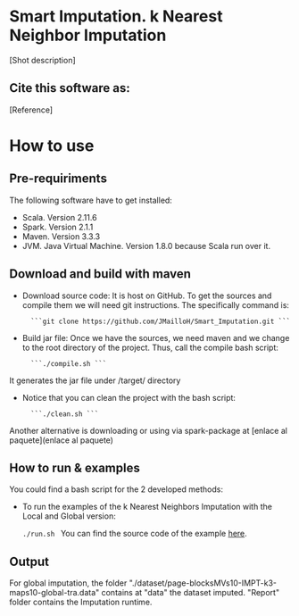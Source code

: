 # Smart Imputation. k Nearest Neighbor Imputation

[Shot description] 

## Cite this software as:

[Reference]
 
# How to use

## Pre-requiriments
The following software have to get installed:
- Scala. Version 2.11.6
- Spark. Version 2.1.1
- Maven. Version 3.3.3
- JVM. Java Virtual Machine. Version 1.8.0 because Scala run over it.

## Download and build with maven
- Download source code: It is host on GitHub. To get the sources and compile them we will need git instructions. The specifically command is:

		```git clone https://github.com/JMailloH/Smart_Imputation.git ```

- Build jar file: Once we have the sources, we need maven and we change to the root directory of the project. Thus, call the compile bash script:

		```./compile.sh ```

It generates the jar file under /target/ directory

- Notice that you can clean the project with the bash script:

		```./clean.sh ```

Another alternative is downloading or using via spark-package at [enlace al paquete](enlace al paquete)

## How to run & examples

You could find a bash script for the 2 developed methods: 

- To run the examples of the k Nearest Neighbors Imputation with the Local and Global version:

	```./run.sh ``` You can find the source code of the example [here](https://github.com/JMailloH/Smart_Imputation/blob/master/src/main/scala/run/runSmart_Imputation.scala).

## Output
For global imputation, the folder "./dataset/page-blocksMVs10-IMPT-k3-maps10-global-tra.data" contains at "data" the dataset imputed. "Report" folder contains the Imputation runtime.

